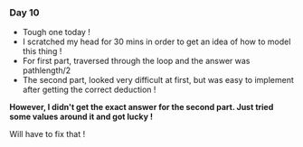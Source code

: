 ### Day 10

* Tough one today !
* I scratched my head for 30 mins in order to get an idea of how to model this thing !
* For first part, traversed through the loop and the answer was pathlength/2
* The second part, looked very difficult at first, but was easy to implement after getting the correct deduction !

**However, I didn't get the exact answer for the second part. Just tried some values around it and got lucky !**

Will have to fix that !